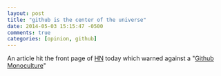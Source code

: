 ```yaml
---
layout: post
title: "github is the center of the universe"
date: 2014-05-03 15:15:47 -0500
comments: true
categories: [opinion, github]
---
```


An article hit the front page of [HN](http://news.ycombinator.com) today which warned against a "[Github Monoculture](http://nedbatchelder.com//blog/201405/github_monoculture.html)"

<!-- more -->
